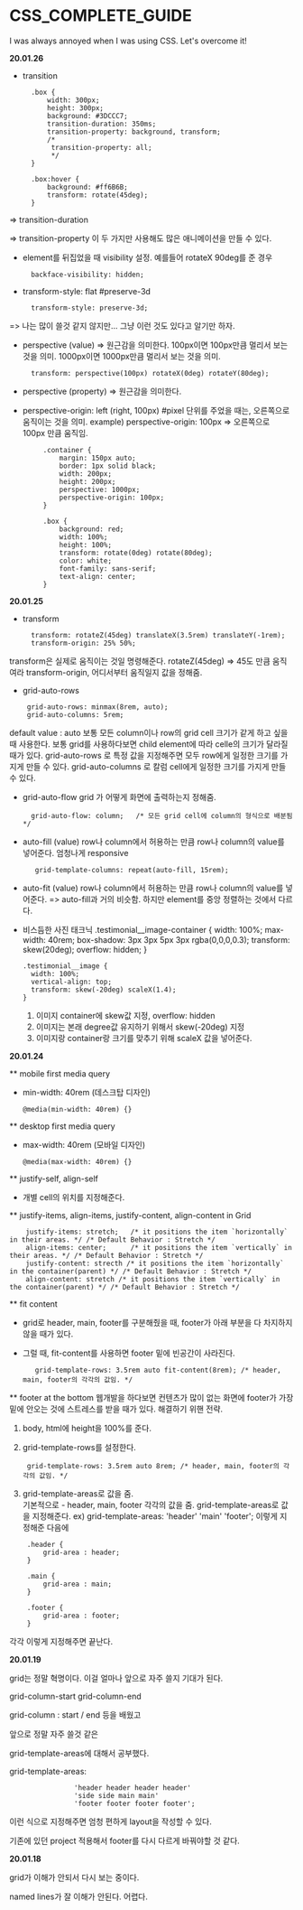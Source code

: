 # CSS_COMPLETE_GUIDE
I was always annoyed when I was using CSS. Let's overcome it!

**20.01.26**

- transition

        .box {
            width: 300px;
            height: 300px;
            background: #3DCCC7;
            transition-duration: 350ms;
            transition-property: background, transform;
            /*
             transition-property: all;
             */
        }

        .box:hover {
            background: #ff6B6B;
            transform: rotate(45deg);
        }
            
=> transition-duration

=> transition-property 
이 두 가지만 사용해도 많은 애니메이션을 만들 수 있다.            
                

- element를 뒤집었을 때 visibility 설정. 예를들어 rotateX 90deg를 준 경우
        
        backface-visibility: hidden;

- transform-style: flat #preserve-3d

        transform-style: preserve-3d;
        
=> 나는 많이 쓸것 같지 않지만... 그냥 이런 것도 있다고 알기만 하자.

- perspective (value)
=> 원근감을 의미한다. 100px이면 100px만큼 멀리서 보는 것을 의미. 1000px이면 1000px만큼 멀리서 보는 것을 의미.

        transform: perspective(100px) rotateX(0deg) rotateY(80deg);
        
       
- perspective (property)
=> 원근감을 의미한다.
- perspective-origin: left (right, 100px) #pixel 단위를 주었을 때는, 오른쪽으로 움직이는 것을 의미. 
example) perspective-origin: 100px   => 오른쪽으로 100px 만큼 움직임.

           .container {
               margin: 150px auto;
               border: 1px solid black;
               width: 200px;
               height: 200px;
               perspective: 1000px;
               perspective-origin: 100px;
           }
           
           .box {
               background: red;
               width: 100%;
               height: 100%;
               transform: rotate(0deg) rotate(80deg);
               color: white;
               font-family: sans-serif;
               text-align: center;
           }

**20.01.25**
 
 - transform
 
         transform: rotateZ(45deg) translateX(3.5rem) translateY(-1rem);
         transform-origin: 25% 50%;
         
transform은 실제로 움직이는 것일 명령해준다. rotateZ(45deg) => 45도 만큼 움직여라
transform-origin, 어디서부터 움직일지 값을 정해줌.
 
 - grid-auto-rows
    
        grid-auto-rows: minmax(8rem, auto);
        grid-auto-columns: 5rem;
    
  default value : auto 보통 모든 column이나 row의 grid cell 크기가 같게 하고 싶을 때 사용한다. 
  보통 grid를 사용하다보면 child element에 따라 celle의 크기가 달라질 때가 있다. 
  grid-auto-rows 로 특정 값을 지정해주면 모두 row에게 일정한 크기를 가지게 만들 수 있다.
  grid-auto-columns 로 칼럼 cell에게 일정한 크기를 가지게 만들 수 있다.
 
- grid-auto-flow
grid 가 어떻게 화면에 출력하는지 정해줌.

        grid-auto-flow: column;   /* 모든 grid cell에 column의 형식으로 배분됨 */
        

- auto-fill (value)
row나 column에서 허용하는 만큼 row나 column의 value를 넣어준다. 
엄청나게 responsive
    
         grid-template-columns: repeat(auto-fill, 15rem);
         
- auto-fit (value)
row나 column에서 허용하는 만큼 row나 column의 value를 넣어준다.  => auto-fill과 거의 비슷함.
하지만 element를 중앙 정렬하는 것에서 다르다.

- 비스듬한 사진 태크닉
      .testimonial__image-container {
        width: 100%;
        max-width: 40rem;
        box-shadow: 3px 3px 5px 3px rgba(0,0,0,0.3);
        transform: skew(20deg);
        overflow: hidden;
      }
    
      .testimonial__image {
        width: 100%;
        vertical-align: top;
        transform: skew(-20deg) scaleX(1.4);
      }
    
    1. 이미지 container에 skew값 지정, overflow: hidden
    2. 이미지는 본래 degree값 유지하기 위해서 skew(-20deg) 지정
    3. 이미지랑 container랑 크기를 맞추기 위해 scaleX 값을 넣어준다.

**20.01.24**

** mobile first media query
        
- min-width: 40rem (데스크탑 디자인)        
                
      @media(min-width: 40rem) {} 

** desktop first media query

- max-width: 40rem (모바일 디자인)

      @media(max-width: 40rem) {}

** justify-self, align-self
- 개별 cell의 위치를 지정해준다.

** justify-items, align-items, justify-content, align-content in Grid

        justify-items: stretch;   /* it positions the item `horizontally` in their areas. */ /* Default Behavior : Stretch */
        align-items: center;      /* it positions the item `vertically` in their areas. */ /* Default Behavior : Stretch */
        justify-content: strecth /* it positions the item `horizontally` in the container(parent) */ /* Default Behavior : Stretch */
        align-content: stretch /* it positions the item `vertically` in the container(parent) */ /* Default Behavior : Stretch */ 
        
** fit content

- grid로 header, main, footer를 구분해줬을 때, footer가 아래 부분을 다 차지하지 않을 때가 있다.
- 그럴 때, fit-content를 사용하면 footer 밑에 빈공간이 사라진다.

         grid-template-rows: 3.5rem auto fit-content(8rem); /* header, main, footer의 각각의 값임. */

** footer at the bottom
웹개발을 하다보면 컨텐츠가 많이 없는 화면에 footer가 가장 밑에 안오는 것에 스트레스를 받을 때가 있다.
해결하기 위핸 전략.

1. body, html에 height을 100%를 준다.
2. grid-template-rows를 설정한다. 

        grid-template-rows: 3.5rem auto 8rem; /* header, main, footer의 각각의 값임. */
    
3. grid-template-areas로 값을 줌.    
기본적으로 -  header, main, footer 각각의 값을 줌.
grid-template-areas로 값을 지정해준다.
ex)  grid-template-areas: 'header'
                           'main'
                           'footer';
이렇게 지정해준 다음에

        .header {
            grid-area : header;
        }
        
        .main {
            grid-area : main;
        }
        
        .footer {
            grid-area : footer;
        }
    
각각 이렇게 지정해주면 끝난다.

**20.01.19**

grid는 정말 혁명이다. 이걸 얼마나 앞으로 자주 쓸지 기대가 된다.

grid-column-start
grid-column-end

grid-column : start / end 등을 배웠고

앞으로 정말 자주 쓸것 같은

grid-template-areas에 대해서 공부했다.

grid-template-areas:    

                    'header header header header'                        
                    'side side main main'                     
                    'footer footer footer footer';

이런 식으로 지정해주면 엄청 편하게 layout을 작성할 수 있다. 

기존에 있던 project 적용해서 footer를 다시 다르게 바꿔야할 것 같다.


**20.01.18** 

grid가 이해가 안되서 다시 보는 중이다. 

named lines가 잘 이해가 안된다. 어렵다.